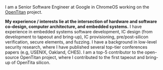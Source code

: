I am a Senior Software Engineer at Google in ChromeOS working on the
[OpenTitan](https://opentitan.org/) project.

**My experience / interests lie at the intersection of hardware and software
co-design, computer architecture, and embedded systems.** I have experience in
embedded systems software development, IC design (from development to tapeout
and bring-up), IC provisioning, pre/post-silicon verification, secure elements,
and fuzzing. I have a background in low-level security research, where I have
published several top-tier conferences papers (e.g, USENIX, Oakland, CHES). I am
a top-5 contributor to the open-source OpenTitan project, where I contributed to
the first tapeout and bring-up of OpenTita silicon.
